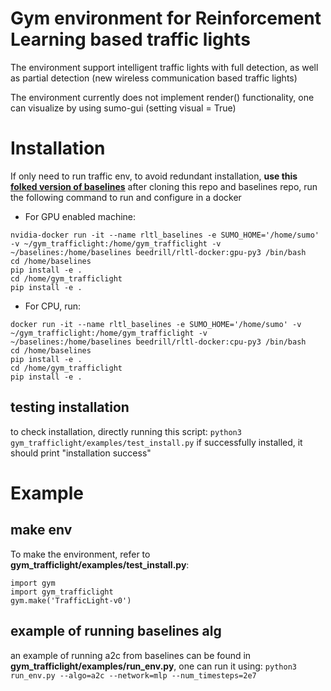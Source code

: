 # Gym environment for Reinforcement Learning based traffic lights
The environment support intelligent traffic lights with full detection, as well as
partial detection (new wireless communication based traffic lights)

The environment currently does not implement render() functionality, one can visualize by using sumo-gui (setting visual = True)

# Installation
If only need to run traffic env, to avoid redundant installation, __use this [folked version of baselines](https://github.com/beedrill/baselines)__
after cloning this repo and baselines repo, run the following command to run and configure in a docker

- For GPU enabled machine:
```
nvidia-docker run -it --name rltl_baselines -e SUMO_HOME='/home/sumo' -v ~/gym_trafficlight:/home/gym_trafficlight -v ~/baselines:/home/baselines beedrill/rltl-docker:gpu-py3 /bin/bash
cd /home/baselines
pip install -e .
cd /home/gym_trafficlight
pip install -e .
```

- For CPU, run:

```
docker run -it --name rltl_baselines -e SUMO_HOME='/home/sumo' -v ~/gym_trafficlight:/home/gym_trafficlight -v ~/baselines:/home/baselines beedrill/rltl-docker:cpu-py3 /bin/bash
cd /home/baselines
pip install -e .
cd /home/gym_trafficlight
pip install -e .
```
## testing installation
to check installation, directly running this script: `python3 gym_trafficlight/examples/test_install.py` if successfully installed, it should print "installation success"

# Example


## make env
To make the environment, refer to __gym_trafficlight/examples/test_install.py__:
```
import gym
import gym_trafficlight
gym.make('TrafficLight-v0')
```

## example of running baselines alg
an example of running a2c from baselines can be found in __gym_trafficlight/examples/run_env.py__, one can run it using:
`python3 run_env.py --algo=a2c --network=mlp --num_timesteps=2e7`
